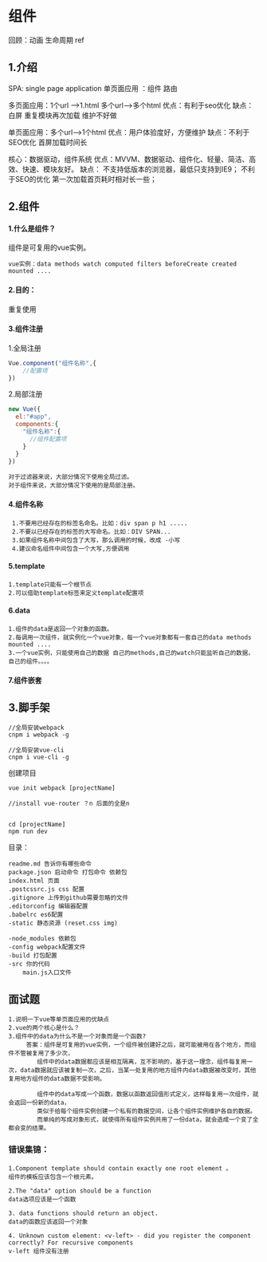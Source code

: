# 组件

回顾：动画 生命周期 ref

## 1.介绍

SPA: single page application 单页面应用 ：组件 路由

多页面应用：1个url  —>1.html 多个url—>多个html  优点：有利于seo优化 缺点：白屏 重复模块再次加载 维护不好做

单页面应用：多个url—>1个html 优点：用户体验度好，方便维护      缺点：不利于SEO优化 首屏加载时间长

核心：数据驱动，组件系统
优点：MVVM、数据驱动、组件化、轻量、简洁、高效、快速、模块友好。
缺点：
        不支持低版本的浏览器，最低只支持到IE9；
        不利于SEO的优化
        第一次加载首页耗时相对长一些；

## 2.组件

#### 1.什么是组件？

组件是可复用的vue实例。

```
vue实例：data methods watch computed filters beforeCreate created mounted ....
```

#### 2.目的：

重复使用

#### 3.组件注册

1.全局注册

```js
Vue.component("组件名称",{
	//配置项
})
```

2.局部注册

```js
new Vue({
  el:"#app",
  components:{
    "组件名称":{
      //组件配置项
    }
  }
})
```

```
对于过滤器来说，大部分情况下使用全局过滤。
对于组件来说，大部分情况下使用的是局部注册。
```

#### 4.组件名称

```
 1.不要用已经存在的标签名命名。比如：div span p h1 .....
 2.不要以已经存在的标签的大写命名。比如：DIV SPAN... 
 3.如果组件名称中间包含了大写，那么调用的时候，改成 -小写
 4.建议命名组件中间包含一个大写,方便调用
```

#### 5.template

```
1.template只能有一个根节点
2.可以借助template标签来定义template配置项
```

#### 6.data

```
1.组件的data是返回一个对象的函数。
2.每调用一次组件，就实例化一个vue对象，每一个vue对象都有一套自己的data methods mounted ....
3.一个vue实例，只能使用自己的数据 自己的methods,自己的watch只能监听自己的数据，自己的组件。。。。
```

#### 7.组件嵌套 

## 3.脚手架

```
//全局安装webpack
cnpm i webpack -g 

//全局安装vue-cli
cnpm i vue-cli -g  
```

创建项目

```
vue init webpack [projectName]

//install vue-router ？n 后面的全是n 


cd [projectName]
npm run dev
```

目录：

```
readme.md 告诉你有哪些命令
package.json 启动命令 打包命令 依赖包
index.html 页面
.postcssrc.js css 配置
.gitignore 上传到github需要忽略的文件 
.editorconfig 编辑器配置
.babelrc es6配置
-static 静态资源 (reset.css img)

-node_modules 依赖包
-config webpack配置文件
-build 打包配置
-src 你的代码 
	main.js入口文件
```



## 面试题

```
1.说明一下vue等单页面应用的优缺点
2.vue的两个核心是什么？
3.组件中的data为什么不是一个对象而是一个函数?
     答案：组件是可复用的vue实例，一个组件被创建好之后，就可能被用在各个地方，而组件不管被复用了多少次，
        组件中的data数据都应该是相互隔离，互不影响的，基于这一理念，组件每复用一次，data数据就应该被复制一次，之后，当某一处复用的地方组件内data数据被改变时，其他复用地方组件的data数据不受影响。

        组件中的data写成一个函数，数据以函数返回值形式定义，这样每复用一次组件，就会返回一份新的data，
        类似于给每个组件实例创建一个私有的数据空间，让各个组件实例维护各自的数据。
        而单纯的写成对象形式，就使得所有组件实例共用了一份data，就会造成一个变了全都会变的结果。
```

### 错误集锦：

```
1.Component template should contain exactly one root element 。
组件的模板应该包含一个根元素。

2.The "data" option should be a function 
data选项应该是一个函数

3. data functions should return an object.
data的函数应该返回一个对象

4. Unknown custom element: <v-left> - did you register the component correctly? For recursive components 
v-left 组件没有注册
```

